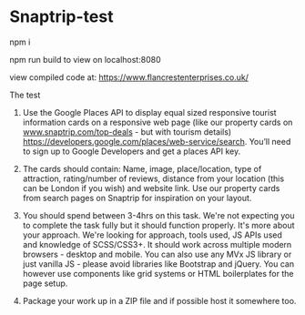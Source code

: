 # Snaptrip-test

npm i

npm run build to view on localhost:8080

view compiled code at: https://www.flancrestenterprises.co.uk/

The test

1. Use the Google Places API to display equal sized responsive tourist information cards on a responsive web page (like our property cards on www.snaptrip.com/top-deals - but with tourism details) https://developers.google.com/places/web-service/search. You’ll need to sign up to Google Developers and get a places API key.

2. The cards should contain: Name, image, place/location, type of attraction, rating/number of reviews, distance from your location (this can be London if you wish) and website link. Use our property cards from search pages on Snaptrip for inspiration on your layout.

3. You should spend between 3-4hrs on this task. We're not expecting you to complete the task fully but it should function properly. It's more about your approach. We're looking for approach, tools used, JS APIs used and knowledge of SCSS/CSS3+. It should work across multiple modern browsers - desktop and mobile. You can also use any MVx JS library or just vanilla JS - please avoid libraries like Bootstrap and jQuery. You can however use components like grid systems or HTML boilerplates for the page setup.

4. Package your work up in a ZIP file and if possible host it somewhere too.
